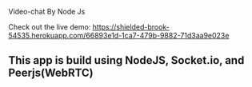 

Video-chat By Node Js


Check out the live demo: https://shielded-brook-54535.herokuapp.com/66893e1d-1ca7-479b-9882-71d3aa9e023e


## This app is build using NodeJS, Socket.io, and Peerjs(WebRTC)


